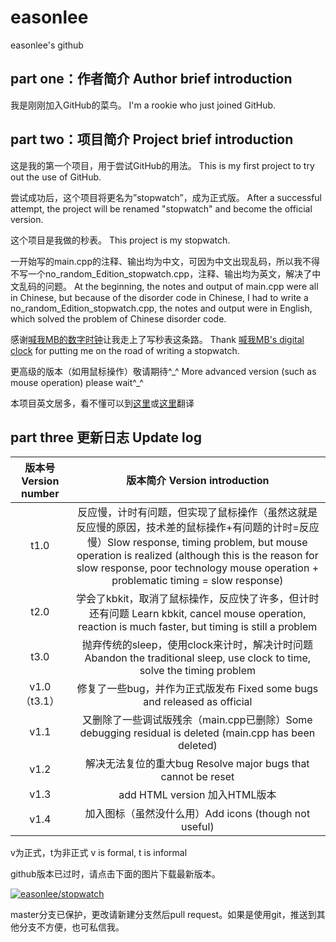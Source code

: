 # easonlee
easonlee's github
## part one：作者简介 Author brief introduction
我是刚刚加入GitHub的菜鸟。 I'm a rookie who just joined GitHub.
## part two：项目简介 Project brief introduction
这是我的第一个项目，用于尝试GitHub的用法。 This is my first project to try out the use of GitHub.

尝试成功后，这个项目将更名为”stopwatch”，成为正式版。 After a successful attempt, the project will be renamed "stopwatch" and become the official version.

这个项目是我做的秒表。 This project is my stopwatch.

一开始写的main.cpp的注释、输出均为中文，可因为中文出现乱码，所以我不得不写一个no_random_Edition_stopwatch.cpp，注释、输出均为英文，解决了中文乱码的问题。  At the beginning, the notes and output of main.cpp were all in Chinese, but because of the disorder code in Chinese, I had to write a no_random_Edition_stopwatch.cpp, the notes and output were in English, which solved the problem of Chinese disorder code.

感谢[喊我MB的数字时钟](https://www.cnblogs.com/masterb/p/12269835.html)让我走上了写秒表这条路。  Thank [喊我MB's digital clock](https://www.cnblogs.com/masterb/p/12269835.html) for putting me on the road of writing a stopwatch.

更高级的版本（如用鼠标操作）敬请期待^\_^ More advanced version (such as mouse operation) please wait^\_^

本项目英文居多，看不懂可以到[这里](https://fanyi.baidu.com)或[这里](http://tool.mkblog.cn/fanyi/)翻译

## part three 更新日志 Update log
|版本号 Version number|版本简介 Version introduction|
|:----:|:-----:|
|t1.0|反应慢，计时有问题，但实现了鼠标操作（虽然这就是反应慢的原因，技术差的鼠标操作+有问题的计时=反应慢）Slow response, timing problem, but mouse operation is realized (although this is the reason for slow response, poor technology mouse operation + problematic timing = slow response)|
|t2.0|学会了kbkit，取消了鼠标操作，反应快了许多，但计时还有问题  Learn kbkit, cancel mouse operation, reaction is much faster, but timing is still a problem|
|t3.0|抛弃传统的sleep，使用clock来计时，解决计时问题 Abandon the traditional sleep, use clock to time, solve the timing problem|
|v1.0（t3.1）|修复了一些bug，并作为正式版发布 Fixed some bugs and released as official|
|v1.1|又删除了一些调试版残余（main.cpp已删除）Some debugging residual is deleted (main.cpp has been deleted)|
|v1.2|解决无法复位的重大bug Resolve major bugs that cannot be reset|
|v1.3|add HTML version 加入HTML版本|
|v1.4|加入图标（虽然没什么用）Add icons (though not useful)|

v为正式，t为非正式 v is formal, t is informal

github版本已过时，请点击下面的图片下载最新版本。

[![easonlee/stopwatch](https://gitee.com/easonlee66/stopwatch/widgets/widget_card.svg?colors=ff00ff,00ff00,ffffff,008cff,3073ab,ff00ff)](https://gitee.com/easonlee66/stopwatch)

master分支已保护，更改请新建分支然后pull request。如果是使用git，推送到其他分支不方便，也可私信我。
